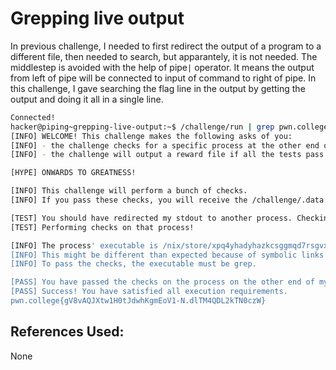 # Grepping live output 
In previous challenge, I needed to first redirect the output of a program to a different file, then needed to search, but apparantely, it is not needed. The middlestep is avoided with the help of pipe`|`
operator. It means the output from left of pipe will be connected to input of command to right of pipe.
	In this challenge, I gave searching the flag line in the output by getting the output and doing it all in a single line.

```bash
Connected!
hacker@piping~grepping-live-output:~$ /challenge/run | grep pwn.college
[INFO] WELCOME! This challenge makes the following asks of you:
[INFO] - the challenge checks for a specific process at the other end of stdout : grep
[INFO] - the challenge will output a reward file if all the tests pass : /challenge/.data.txt

[HYPE] ONWARDS TO GREATNESS!

[INFO] This challenge will perform a bunch of checks.
[INFO] If you pass these checks, you will receive the /challenge/.data.txt file.

[TEST] You should have redirected my stdout to another process. Checking...
[TEST] Performing checks on that process!

[INFO] The process' executable is /nix/store/xpq4yhadyhazkcsggmqd7rsgvxb3kjy4-gnugrep-3.11/bin/grep.
[INFO] This might be different than expected because of symbolic links (for example, from /usr/bin/python to /usr/bin/python3 to /usr/bin/python3.8).
[INFO] To pass the checks, the executable must be grep.

[PASS] You have passed the checks on the process on the other end of my stdout!
[PASS] Success! You have satisfied all execution requirements.
pwn.college{gV8vAQJXtw1H0tJdwhKgmEoV1-N.dlTM4QDL2kTN0czW}
```

## References Used:
None
